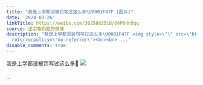 ```yaml
---
title: "我是上学都没被罚写过这么多\U0001F47F [图片]"
date: '2024-03-26'
linkTitle: https://weibo.com/3825863518/O6P6dn5qq
source: 正宗毒奶菇的微博
description: "我是上学都没被罚写过这么多\U0001F47F <img style=\"\" src=\"https://tvax1.sinaimg.cn/large/e40a0b5ely1ho4n2dxmjgj20u01hc44p.jpg\"
  referrerpolicy=\"no-referrer\"><br><br> ..."
disable_comments: true
---
```

我是上学都没被罚写过这么多👿 <img style="" src="https://tvax1.sinaimg.cn/large/e40a0b5ely1ho4n2dxmjgj20u01hc44p.jpg" referrerpolicy="no-referrer"><br><br> ...